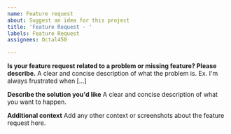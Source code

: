 ```yaml
---
name: Feature request
about: Suggest an idea for this project
title: 'Feature Request - '
labels: Feature Request
assignees: Octal450

---
```


**Is your feature request related to a problem or missing feature? Please describe.**
A clear and concise description of what the problem is. Ex. I'm always frustrated when [...]

**Describe the solution you'd like**
A clear and concise description of what you want to happen.

**Additional context**
Add any other context or screenshots about the feature request here.
